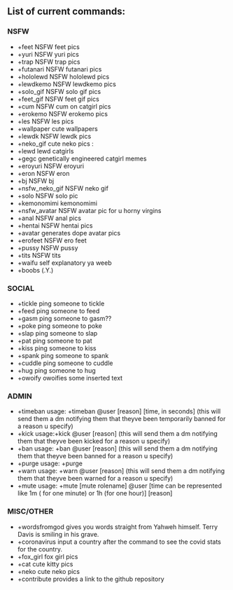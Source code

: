 ## List of current commands:
### NSFW
* +feet NSFW feet pics
* +yuri NSFW yuri pics
* +trap NSFW trap pics
* +futanari NSFW futanari pics
* +hololewd NSFW hololewd pics
* +lewdkemo NSFW lewdkemo pics
* +solo_gif NSFW solo gif pics
* +feet_gif NSFW feet gif pics
* +cum NSFW cum on catgirl pics
* +erokemo NSFW erokemo pics
* +les NSFW les pics
* +wallpaper cute wallpapers
* +lewdk NSFW lewdk pics
* +neko_gif cute neko pics :
* +lewd lewd catgirls
* +gegc genetically engineered catgirl memes
* +eroyuri NSFW eroyuri
* +eron NSFW eron
* +bj NSFW bj
* +nsfw_neko_gif NSFW neko gif
* +solo NSFW solo pic
* +kemonomimi kemonomimi 
* +nsfw_avatar NSFW avatar pic for u horny virgins
* +anal NSFW anal pics
* +hentai NSFW hentai pics
* +avatar generates dope avatar pics
* +erofeet NSFW ero feet
* +pussy NSFW pussy 
* +tits NSFW tits
* +waifu self explanatory ya weeb
* +boobs (.Y.)
### SOCIAL
* +tickle ping someone to tickle
* +feed ping someone to feed
* +gasm ping someone to gasm??
* +poke ping someone to poke
* +slap ping someone to slap
* +pat ping someone to pat
* +kiss ping someone to kiss
* +spank ping someone to spank
* +cuddle ping someone to cuddle
* +hug ping someone to hug
* +owoify owoifies some inserted text
### ADMIN
* +timeban usage: +timeban @user [reason] [time, in seconds] (this will send them a dm notifying them that theyve been temporarily banned for a reason u specify)
* +kick usage:+kick @user [reason] (this will send them a dm notifying them that theyve been kicked for a reason u specify)
* +ban usage: +ban @user [reason] (this will send them a dm notifying them that theyve been banned for a reason u specify)
* +purge usage: +purge <amount of messages to purge>
* +warn usage: +warn @user [reason] (this will send them a dm notifying them that theyve been warned for a reason u specify)
* +mute usage: +mute [mute rolename] @user [time can be represented like 1m ( for one minute) or 1h (for one hour)] [reason]
### MISC/OTHER
* +wordsfromgod gives you words straight from Yahweh himself. Terry Davis is smiling in his grave.
* +coronavirus input a country after the command to see the covid stats for the country.
* +fox_girl fox girl pics
* +cat cute kitty pics
* +neko cute neko pics
* +contribute provides a link to the github repository
